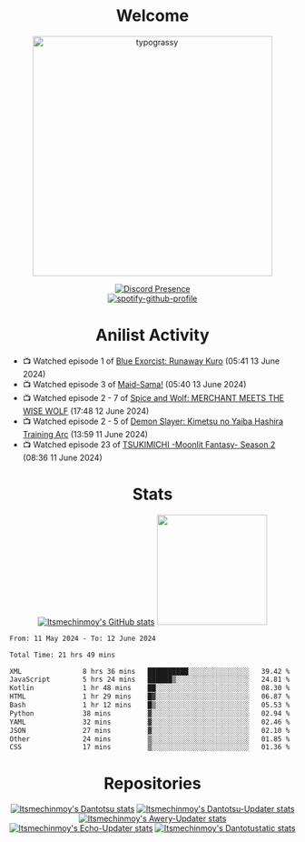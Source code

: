 <div align="center">

# Welcome
<a href="https://github.com/kawarimidoll/typograssy">
    <img alt="typograssy" src="https://typograssy.deno.dev/api?text=%E3%82%88%E3%81%86%E3%81%93%E3%81%9D%E3%81%BF%E3%81%AA%E3%81%95%E3%82%93%20-%20Itsmechinmoy--&&l0=none&l1=82d9d0&l2=027353&l3=038c4c&l4=01402e&bg=none&frame=none&speed=100&comment=" width="421.99">
</a>

[![Discord Presence](https://lanyard.cnrad.dev/api/523539866311720963?theme=dark&bg=Oe1116&animated=false&hideDiscrim=true&borderRadius=30px&hideActivity=whenNotUsed)](https://discord.com/users/523539866311720963)<br>
[![spotify-github-profile](https://spotify-github-profile.vercel.app/api/view?uid=31zczwoe3obxakjgkio7anubhkaq&cover_image=true&theme=novatorem&show_offline=true&background_color=121212&interchange=false&bar_color=53b14f&bar_color=ffffff&bar_color_cover=false)](https://spotify-github-profile.vercel.app/api/view?uid=31zczwoe3obxakjgkio7anubhkaq&redirect=true)
</div>

<div align="center">

# Anilist Activity
</div>
<!-- ANILIST_ACTIVITY:start -->

-   📺 Watched episode 1 of [Blue Exorcist: Runaway Kuro](https://anilist.co/anime/11266) (05:41 13 June 2024)
-   📺 Watched episode 3 of [Maid-Sama!](https://anilist.co/anime/7054) (05:40 13 June 2024)
-   📺 Watched episode 2 - 7 of [Spice and Wolf: MERCHANT MEETS THE WISE WOLF](https://anilist.co/anime/145728) (17:48 12 June 2024)
-   📺 Watched episode 2 - 5 of [Demon Slayer: Kimetsu no Yaiba Hashira Training Arc](https://anilist.co/anime/166240) (13:59 11 June 2024)
-   📺 Watched episode 23 of [TSUKIMICHI -Moonlit Fantasy- Season 2](https://anilist.co/anime/139518) (08:36 11 June 2024)

<!-- ANILIST_ACTIVITY:end -->
<div align="center">
    
# Stats
[![Itsmechinmoy's GitHub stats](https://github-readme-stats.vercel.app/api?username=itsmechinmoy&show_icons=true&theme=algolia)](https://github.com/anuraghazra/github-readme-stats)
<img src="https://github-readme-stackoverflow.vercel.app/?userID=25004176&theme=dark" height="194"/>
</div>
<!--START_SECTION:waka-->

```txt
From: 11 May 2024 - To: 12 June 2024

Total Time: 21 hrs 49 mins

XML               8 hrs 36 mins   ██████████░░░░░░░░░░░░░░░   39.42 %
JavaScript        5 hrs 24 mins   ██████▒░░░░░░░░░░░░░░░░░░   24.81 %
Kotlin            1 hr 48 mins    ██░░░░░░░░░░░░░░░░░░░░░░░   08.30 %
HTML              1 hr 29 mins    █▓░░░░░░░░░░░░░░░░░░░░░░░   06.87 %
Bash              1 hr 12 mins    █▒░░░░░░░░░░░░░░░░░░░░░░░   05.53 %
Python            38 mins         ▓░░░░░░░░░░░░░░░░░░░░░░░░   02.94 %
YAML              32 mins         ▓░░░░░░░░░░░░░░░░░░░░░░░░   02.46 %
JSON              27 mins         ▓░░░░░░░░░░░░░░░░░░░░░░░░   02.10 %
Other             24 mins         ▒░░░░░░░░░░░░░░░░░░░░░░░░   01.85 %
CSS               17 mins         ▒░░░░░░░░░░░░░░░░░░░░░░░░   01.36 %
```

<!--END_SECTION:waka-->
<div align="center">

# Repositories
[![Itsmechinmoy's Dantotsu stats](https://github-readme-stats.vercel.app/api/pin/?username=itsmechinmoy&repo=dantotsu&show_icons=true&theme=algolia&description_lines_count=1)](https://github.com/itsmechinmoy/dantotsu)
[![Itsmechinmoy's Dantotsu-Updater stats](https://github-readme-stats.vercel.app/api/pin/?username=itsmechinmoy&repo=dantotsu-updater&show_icons=true&theme=algolia&description_lines_count=1)](https://github.com/itsmechinmoy/dantotsu-updater)
[![Itsmechinmoy's Awery-Updater stats](https://github-readme-stats.vercel.app/api/pin/?username=itsmechinmoy&repo=awery-updater&show_icons=true&theme=algolia&description_lines_count=1)](https://github.com/itsmechinmoy/awery-updater)
[![Itsmechinmoy's Echo-Updater stats](https://github-readme-stats.vercel.app/api/pin/?username=itsmechinmoy&repo=echo-updater&show_icons=true&theme=algolia&description_lines_count=1)](https://github.com/itsmechinmoy/echo-updater)
[![Itsmechinmoy's Dantotustatic stats](https://github-readme-stats.vercel.app/api/pin/?username=itsmechinmoy&repo=dantotustatic&show_icons=true&theme=algolia&description_lines_count=1)](https://github.com/itsmechinmoy/dantotustatic)
</div>
